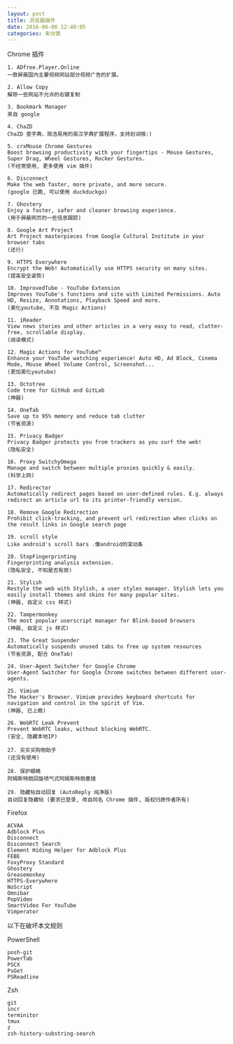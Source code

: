 ```yaml
---
layout: post
title: 浏览器插件
date: 2016-06-06 12:40:05
categories: 未分类
---
```



Chrome 插件
	
	1. ADfree.Player.Online
	一款屏蔽国内主要视频网站部分视频广告的扩展。

	2. Allow Copy
	解除一些网站不允许的右键复制

	3. Bookmark Manager
	来自 google

	4. ChaZD
	ChaZD 查字典，简洁易用的英汉字典扩展程序，支持划词哦:)

	5. crxMouse Chrome Gestures
	Boost browsing productivity with your fingertips - Mouse Gestures, Super Drag, Wheel Gestures, Rocker Gestures.
	(不经常使用, 更多使用 vim 插件)

	6. Disconnect
	Make the web faster, more private, and more secure.
	(google 已跪, 可以使用 duckduckgo)

	7. Ghostery
	Enjoy a faster, safer and cleaner browsing experience.
	(用于屏蔽网页的一些信息跟踪)

	8. Google Art Project
	Art Project masterpieces from Google Cultural Institute in your browser tabs
	(还行)

	9. HTTPS Everywhere
	Encrypt the Web! Automatically use HTTPS security on many sites.
	(提高安全姿势)

	10. ImprovedTube - YouTube Extension
	Improves YouTube's functions and site with Limited Permissions. Auto HD, Resize, Annotations, Playback Speed and more.
	(美化youtube, 不及 Magic Actions)

	11. iReader
	View news stories and other articles in a very easy to read, clutter-free, scrollable display.
	(阅读模式)

	12. Magic Actions for YouTube™
	Enhance your YouTube watching experience! Auto HD, Ad Block, Cinema Mode, Mouse Wheel Volume Control, Screenshot...
	(更加美化youtube)

	13. Octotree
	Code tree for GitHub and GitLab
	(神器)

	14. OneTab
	Save up to 95% memory and reduce tab clutter
	(节省资源)

	15. Privacy Badger
	Privacy Badger protects you from trackers as you surf the web!
	(隐私安全)

	16. Proxy SwitchyOmega
	Manage and switch between multiple proxies quickly & easily.
	(科学上网)

	17. Redirector
	Automatically redirect pages based on user-defined rules. E.g. always redirect an article url to its printer-friendly version.

	18. Remove Google Redirection
	Prohibit click-tracking, and prevent url redirection when clicks on the result links in Google search page

	19. scroll style
	Like android's scroll bars .像android的滚动条

	20. StopFingerprinting
	Fingerprinting analysis extension.
	(隐私安全, 不知是否有效)

	21. Stylish
	Restyle the web with Stylish, a user styles manager. Stylish lets you easily install themes and skins for many popular sites.
	(神器, 自定义 css 样式)

	22. Tampermonkey
	The most popular userscript manager for Blink-based browsers
	(神器, 自定义 js 样式)

	23. The Great Suspender
	Automatically suspends unused tabs to free up system resources
	(节省资源, 配合 OneTab)

	24. User-Agent Switcher for Google Chrome
	User-Agent Switcher for Google Chrome switches between different user-agents.

	25. Vimium
	The Hacker's Browser. Vimium provides keyboard shortcuts for navigation and control in the spirit of Vim.
	(神器, 已上瘾)

	26. WebRTC Leak Prevent
	Prevent WebRTC leaks, without blocking WebRTC.
	(安全, 隐藏本地IP)

	27. 买买买购物助手
	(还没有使用)

	28. 保护眼睛
	阿姆斯特朗回旋喷气式阿姆斯特朗墨镜

	29. 隐藏帖自动回复 (AutoReply 纯净版)
	自动回复隐藏帖 (要求已登录, 改自同名 Chrome 插件, 版权归原作者所有)


Firefox

	ACVAA
	Adblock Plus
	Disconnect
	Disconnect Search
	Element Hiding Helper for Adblock Plus
	FEBE
	FoxyProxy Standard
	Ghostery
	Greasemonkey
	HTTPS-Everywhere
	NoScript
	Omnibar
	PopVideo
	SmartVideo For YouTube
	Vimperator
	
以下在破坏本文规则

PowerShell

	posh-git
	PowerTab
	PSCX
	PsGet
	PSReadline
	
Zsh

	git 
	incr  
	terminitor 
	tmux
	z 
	zsh-history-substring-search

